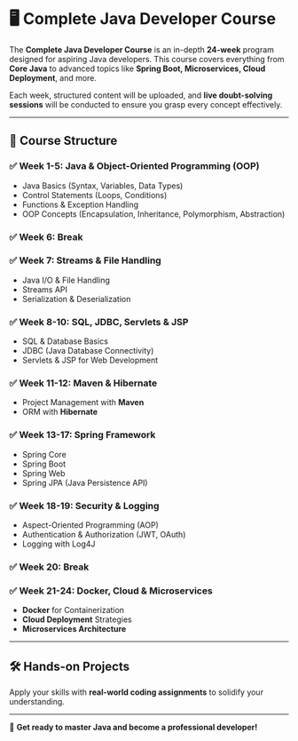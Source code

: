 # 🖥️ Complete Java Developer Course 

The **Complete Java Developer Course** is an in-depth **24-week** program designed for aspiring Java developers. This course covers everything from **Core Java** to advanced topics like **Spring Boot, Microservices, Cloud Deployment**, and more.  

Each week, structured content will be uploaded, and **live doubt-solving sessions** will be conducted to ensure you grasp every concept effectively.

---

## 📅 Course Structure  

### ✅ Week 1-5: Java & Object-Oriented Programming (OOP)  
- Java Basics (Syntax, Variables, Data Types)  
- Control Statements (Loops, Conditions)  
- Functions & Exception Handling  
- OOP Concepts (Encapsulation, Inheritance, Polymorphism, Abstraction)  

### ✅ Week 6: Break  

### ✅ Week 7: Streams & File Handling  
- Java I/O & File Handling  
- Streams API  
- Serialization & Deserialization  

### ✅ Week 8-10: SQL, JDBC, Servlets & JSP  
- SQL & Database Basics  
- JDBC (Java Database Connectivity)  
- Servlets & JSP for Web Development  

### ✅ Week 11-12: Maven & Hibernate  
- Project Management with **Maven**  
- ORM with **Hibernate**  

### ✅ Week 13-17: Spring Framework  
- Spring Core  
- Spring Boot  
- Spring Web  
- Spring JPA (Java Persistence API)  

### ✅ Week 18-19: Security & Logging  
- Aspect-Oriented Programming (AOP)  
- Authentication & Authorization (JWT, OAuth)  
- Logging with Log4J  

### ✅ Week 20: Break  

### ✅ Week 21-24: Docker, Cloud & Microservices  
- **Docker** for Containerization  
- **Cloud Deployment** Strategies  
- **Microservices Architecture**  

---

## 🛠️ Hands-on Projects  
Apply your skills with **real-world coding assignments** to solidify your understanding.

---

🚀 **Get ready to master Java and become a professional developer!**  
